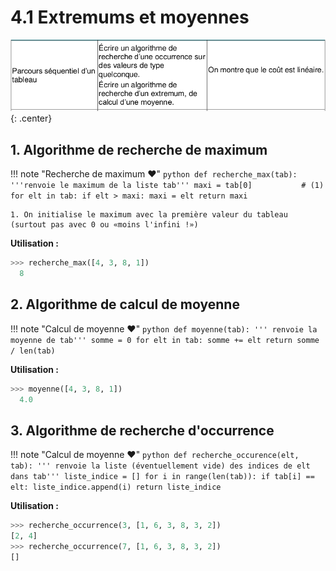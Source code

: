 # 4.1 Extremums et moyennes

![image](data/BO.png){: .center}

## 1. Algorithme de recherche de maximum

!!! note "Recherche de maximum :heart:"
    ```python
    def recherche_max(tab):
        '''renvoie le maximum de la liste tab'''
        maxi = tab[0]           # (1)
        for elt in tab:
            if elt > maxi:
                maxi = elt
        return maxi
    ```

    1. On initialise le maximum avec la première valeur du tableau (surtout pas avec 0 ou «moins l'infini !»)

**Utilisation :**
```python
>>> recherche_max([4, 3, 8, 1])
  8
```



## 2. Algorithme de calcul de moyenne

!!! note "Calcul de moyenne :heart:"
    ```python
    def moyenne(tab):
        ''' renvoie la moyenne de tab'''
        somme = 0
        for elt in tab:
            somme += elt
        return somme / len(tab)
    ```

   
**Utilisation :**
```python
>>> moyenne([4, 3, 8, 1])
  4.0
```


## 3. Algorithme de recherche d'occurrence

!!! note "Calcul de moyenne :heart:"
    ```python
    def recherche_occurence(elt, tab):
        ''' renvoie la liste (éventuellement vide)
        des indices de elt dans tab'''
        liste_indice = []
        for i in range(len(tab)):
            if tab[i] == elt:
                liste_indice.append(i)
        return liste_indice
    ```

   
**Utilisation :**
```python
>>> recherche_occurrence(3, [1, 6, 3, 8, 3, 2])
[2, 4]
>>> recherche_occurrence(7, [1, 6, 3, 8, 3, 2])
[]
```